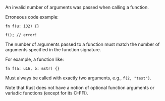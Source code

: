 An invalid number of arguments was passed when calling a function.

Erroneous code example:

```compile_fail,E0061
fn f(u: i32) {}

f(); // error!
```

The number of arguments passed to a function must match the number of arguments
specified in the function signature.

For example, a function like:

```
fn f(a: u16, b: &str) {}
```

Must always be called with exactly two arguments, e.g., `f(2, "test")`.

Note that Rust does not have a notion of optional function arguments or
variadic functions (except for its C-FFI).
